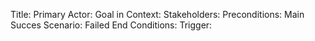 Title:
Primary Actor:
Goal in Context:
Stakeholders:
Preconditions:
Main Succes Scenario:
Failed End Conditions:
Trigger:
